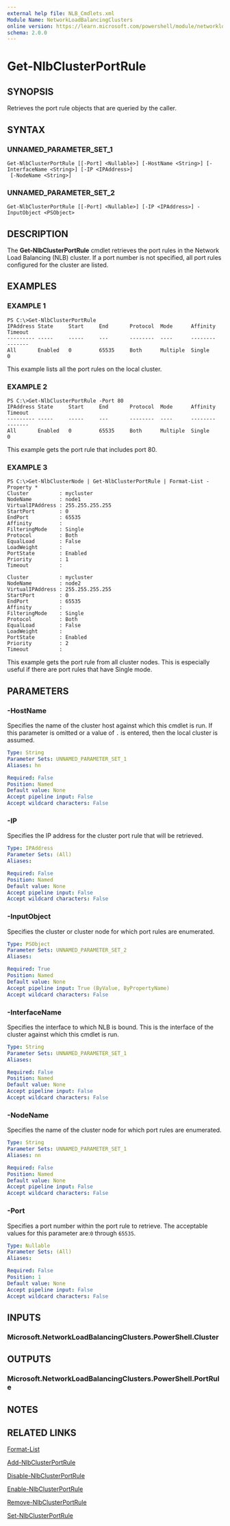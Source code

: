 ```yaml
---
external help file: NLB_Cmdlets.xml
Module Name: NetworkLoadBalancingClusters
online version: https://learn.microsoft.com/powershell/module/networkloadbalancingclusters/get-nlbclusterportrule?view=windowsserver2012-ps&wt.mc_id=ps-gethelp
schema: 2.0.0
---
```


# Get-NlbClusterPortRule

## SYNOPSIS
Retrieves the port rule objects that are queried by the caller.

## SYNTAX

### UNNAMED_PARAMETER_SET_1
```
Get-NlbClusterPortRule [[-Port] <Nullable>] [-HostName <String>] [-InterfaceName <String>] [-IP <IPAddress>]
 [-NodeName <String>]
```

### UNNAMED_PARAMETER_SET_2
```
Get-NlbClusterPortRule [[-Port] <Nullable>] [-IP <IPAddress>] -InputObject <PSObject>
```

## DESCRIPTION
The **Get-NlbClusterPortRule** cmdlet retrieves the port rules in the Network Load Balancing (NLB) cluster.
If a port number is not specified, all port rules configured for the cluster are listed.

## EXAMPLES

### EXAMPLE 1
```
PS C:\>Get-NlbClusterPortRule
IPAddress State     Start     End       Protocol  Mode      Affinity  Timeout 
--------- -----     -----     ---       --------  ----      --------  ------- 
All       Enabled   0         65535     Both      Multiple  Single    0
```

This example lists all the port rules on the local cluster.

### EXAMPLE 2
```
PS C:\>Get-NlbClusterPortRule -Port 80
IPAddress State     Start     End       Protocol  Mode      Affinity  Timeout 
--------- -----     -----     ---       --------  ----      --------  ------- 
All       Enabled   0         65535     Both      Multiple  Single    0
```

This example gets the port rule that includes port 80.

### EXAMPLE 3
```
PS C:\>Get-NlbClusterNode | Get-NlbClusterPortRule | Format-List -Property *
Cluster          : mycluster 
NodeName         : node1 
VirtualIPAddress : 255.255.255.255 
StartPort        : 0 
EndPort          : 65535 
Affinity         : 
FilteringMode    : Single 
Protocol         : Both 
EqualLoad        : False 
LoadWeight       : 
PortState        : Enabled 
Priority         : 1 
Timeout          : 
 
Cluster          : mycluster 
NodeName         : node2 
VirtualIPAddress : 255.255.255.255 
StartPort        : 0 
EndPort          : 65535 
Affinity         : 
FilteringMode    : Single 
Protocol         : Both 
EqualLoad        : False 
LoadWeight       : 
PortState        : Enabled 
Priority         : 2 
Timeout          :
```

This example gets the port rule from all cluster nodes.
This is especially useful if there are port rules that have Single mode.

## PARAMETERS

### -HostName
Specifies the name of the cluster host against which this cmdlet is run.
If this parameter is omitted or a value of `.` is entered, then the local cluster is assumed.

```yaml
Type: String
Parameter Sets: UNNAMED_PARAMETER_SET_1
Aliases: hn

Required: False
Position: Named
Default value: None
Accept pipeline input: False
Accept wildcard characters: False
```

### -IP
Specifies the IP address for the cluster port rule that will be retrieved.

```yaml
Type: IPAddress
Parameter Sets: (All)
Aliases: 

Required: False
Position: Named
Default value: None
Accept pipeline input: False
Accept wildcard characters: False
```

### -InputObject
Specifies the cluster or cluster node for which port rules are enumerated.

```yaml
Type: PSObject
Parameter Sets: UNNAMED_PARAMETER_SET_2
Aliases: 

Required: True
Position: Named
Default value: None
Accept pipeline input: True (ByValue, ByPropertyName)
Accept wildcard characters: False
```

### -InterfaceName
Specifies the interface to which NLB is bound.
This is the interface of the cluster against which this cmdlet is run.

```yaml
Type: String
Parameter Sets: UNNAMED_PARAMETER_SET_1
Aliases: 

Required: False
Position: Named
Default value: None
Accept pipeline input: False
Accept wildcard characters: False
```

### -NodeName
Specifies the name of the cluster node for which port rules are enumerated.

```yaml
Type: String
Parameter Sets: UNNAMED_PARAMETER_SET_1
Aliases: nn

Required: False
Position: Named
Default value: None
Accept pipeline input: False
Accept wildcard characters: False
```

### -Port
Specifies a port number within the port rule to retrieve.
The acceptable values for this parameter are:`0` through `65535`.

```yaml
Type: Nullable
Parameter Sets: (All)
Aliases: 

Required: False
Position: 1
Default value: None
Accept pipeline input: False
Accept wildcard characters: False
```

## INPUTS

### Microsoft.NetworkLoadBalancingClusters.PowerShell.Cluster

## OUTPUTS

### Microsoft.NetworkLoadBalancingClusters.PowerShell.PortRule

## NOTES

## RELATED LINKS

[Format-List](https://go.microsoft.com/fwlink/?LinkID=113302)

[Add-NlbClusterPortRule](./Add-NlbClusterPortRule.md)

[Disable-NlbClusterPortRule](./Disable-NlbClusterPortRule.md)

[Enable-NlbClusterPortRule](./Enable-NlbClusterPortRule.md)

[Remove-NlbClusterPortRule](./Remove-NlbClusterPortRule.md)

[Set-NlbClusterPortRule](./Set-NlbClusterPortRule.md)

